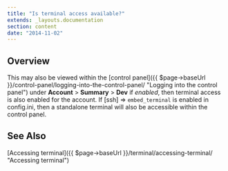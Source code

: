 ```yaml
---
title: "Is terminal access available?"
extends: _layouts.documentation
section: content
date: "2014-11-02"
---
```


## Overview

This may also be viewed within the [control panel]({{ $page->baseUrl }}/control-panel/logging-into-the-control-panel/ "Logging into the control panel") under **Account** > **Summary** > **Dev** if _enabled_, then terminal access is also enabled for the account. If \[ssh\] => `embed_terminal` is enabled in config.ini, then a standalone terminal will also be accessible within the control panel.

## See Also

[Accessing terminal]({{ $page->baseUrl }}/terminal/accessing-terminal/ "Accessing terminal")

